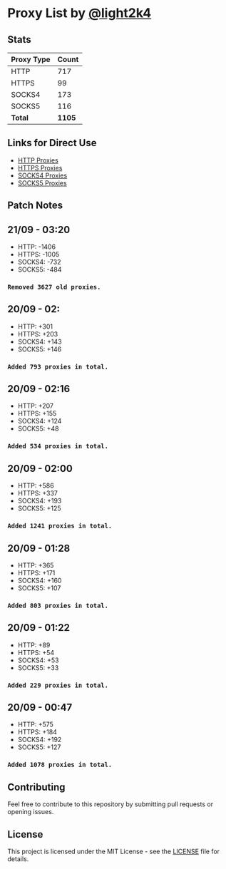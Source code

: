# Proxy List by [@light2k4](https://github.com/light2k4)

## Stats

| Proxy Type | Count |
|------------|-------|
| HTTP       | 717   |
| HTTPS      | 99    |
| SOCKS4     | 173   |
| SOCKS5     | 116   |
| **Total**  | **1105** |

## Links for Direct Use

- [HTTP Proxies](https://raw.githubusercontent.com/light2k4/proxies/master/http.txt)
- [HTTPS Proxies](https://raw.githubusercontent.com/light2k4/proxies/master/https.txt)
- [SOCKS4 Proxies](https://raw.githubusercontent.com/light2k4/proxies/master/socks4.txt)
- [SOCKS5 Proxies](https://raw.githubusercontent.com/light2k4/proxies/master/socks5.txt)

## Patch Notes

## 21/09 - 03:20
  - HTTP: -1406
  - HTTPS: -1005
  - SOCKS4: -732
  - SOCKS5: -484
### `Removed 3627 old proxies.`

## 20/09 - 02:
  - HTTP: +301
  - HTTPS: +203
  - SOCKS4: +143
  - SOCKS5: +146
### `Added 793 proxies in total.`

## 20/09 - 02:16
  - HTTP: +207
  - HTTPS: +155
  - SOCKS4: +124
  - SOCKS5: +48
### `Added 534 proxies in total.`

## 20/09 - 02:00
  - HTTP: +586
  - HTTPS: +337
  - SOCKS4: +193
  - SOCKS5: +125
### `Added 1241 proxies in total.`

## 20/09 - 01:28
  - HTTP: +365
  - HTTPS: +171
  - SOCKS4: +160
  - SOCKS5: +107
### `Added 803 proxies in total.`

## 20/09 - 01:22
  - HTTP: +89
  - HTTPS: +54
  - SOCKS4: +53
  - SOCKS5: +33
### `Added 229 proxies in total.`

## 20/09 - 00:47
  - HTTP: +575
  - HTTPS: +184
  - SOCKS4: +192
  - SOCKS5: +127
### `Added 1078 proxies in total.`

## Contributing

Feel free to contribute to this repository by submitting pull requests or opening issues.

## License

This project is licensed under the MIT License - see the [LICENSE](LICENSE) file for details.